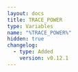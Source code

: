 ```yaml
---
layout: docs
title: TRACE_POWER
type: Variables
name: "%TRACE_POWER%"
hidden: true
changelog:
  - type: Added
    version: v0.12.1
---
```


